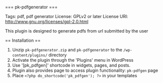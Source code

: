 === pk-pdfgenerator ===

Tags: pdf, pdf generator
License: GPLv2 or later
License URI: http://www.gnu.org/licenses/gpl-2.0.html
 
This plugin is designed to generate pdfs from url submitted by the user

 
== Installation ==
1. Unzip `pk-pdfgenerator.zip` and `pk-pdfgenerator` to the `/wp-content/plugins/` directory
2. Activate the plugin through the 'Plugins' menu in WordPress
3. Use '[pk_pdfgen]' shortcode in widgets, pages, and posts.
4. Plugin also provides page to access plugin functionality: `pk-pdfgen` page
4. Place `<?php do_shortcode('pk_pdfgen'); ?>` in your templates
 

